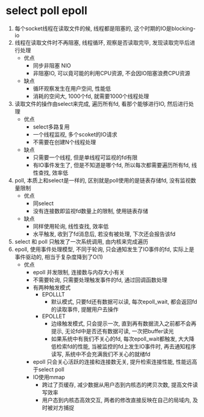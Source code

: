 # select	poll	epoll

1. 每个socket线程在读取文件的候, 线程都是阻塞的, 这个时期的IO是blocking-io
2. 线程在读取文件时不再阻塞, 线程循环, 观察是否读取完毕, 发现读取完毕后进行处理
    - 优点
        - 同步非阻塞 NIO
        - 非阻塞IO, 可以竟可能的利用CPU资源, 不会因IO阻塞浪费CPU资源
    - 缺点
        - 循环观察发生在用户空间, 性能低
        - 消耗的空间大, 1000个fd, 就需要1000个线程处理
3. 读取文件的操作由select来完成, 遍历所有fd, 看那个能够进行IO, 然后进行处理
    - 优点
        - select多路复用
        - 一个线程监视, 多个scoket的IO请求
        - 不需要在创建N个线程处理
    - 缺点
        - 只需要一个线程, 但是单线程可监视的fd有限
        - 有IO事件发生了, 但是不知道是哪个fd, 所以每次都需要遍历所有fd, 线性查找, 效率低
4. poll, 本质上和select是一样的, 区别就是poll使用的是链表存储fd, 没有监视数量限制
    - 优点
        - 同select
        - 没有连接数即监视fd数量上的限制, 使用链表存储
    - 缺点
        - 同样使用轮询, 线性查找, 效率低
        - 水平触发, 收到了fd消息后, 若没有被处理, 下次还会报告该fd
5. select 和 poll 只触发了一次系统调用, 由内核来完成遍历
6. epoll, 使用事件处理模型, 不同于轮询, 只会通知发生了IO事件的fd, 实际上是事件驱动的, 相当于复杂度降到了O(1)
    - 优点
        - epoll 并发限制, 连接数与内存大小有关
        - 不需要轮询, 只需要处理触发事件的fd, 通过回调函数处理
        - 有两种触发模式
            - EPOLLLT
                - 默认模式, 只要fd还有数据可以读, 每次epoll_wait, 都会返回fd的读取事件, 提醒用户去操作
            - EPOLLET
                - 边缘触发模式, 只会提示一次, 直到再有数据流入之前都不会再提示, 无论fd中是否还有数据可读, 一次把buffer读光
                - 如果系统中有我们不关心的fd, 每次epoll_wait都触发, 大大降低检索fd的性能, 当被监控的fd上发生IO事件时, 再去通知程序读写, 系统中不会充满我们不关心的就绪fd
        - epoll 只会关心活跃的连接和连接数无关, 提升检索连接性能, 性能远高于select poll
        - IO使用mmap
            - 跨过了页缓存, 减少数据从用户态到内核态的拷贝次数, 提高文件读写效率
            - 用户态到内核态高效交互, 两者的修改直接反映在自己的局域内, 及时被对方捕捉

